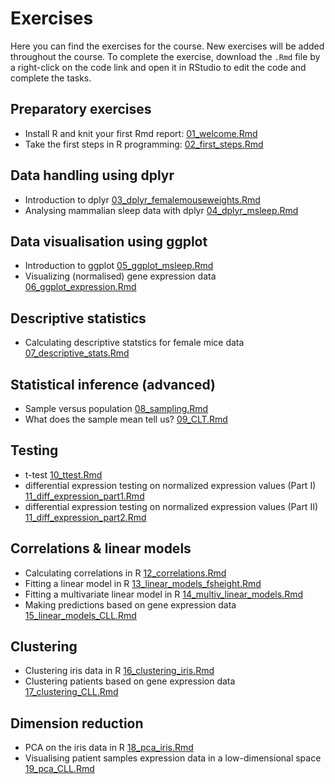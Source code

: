 # Exercises
Here you can find the exercises for the course. New exercises will be added throughout the course. To complete the exercise, download the `.Rmd` file by a right-click on the code link and open it in RStudio to edit the code and complete the tasks.


## Preparatory exercises

- Install R and knit your first Rmd report: 
[01_welcome.Rmd](0_preparations/01_welcome.Rmd)
- Take the first steps in R programming:  [02_first_steps.Rmd](0_preparations/02_first_steps.Rmd)


## Data handling using dplyr

- Introduction to dplyr [03_dplyr_femalemouseweights.Rmd](1_data_handling/03_dplyr_femalemouseweights.Rmd)
- Analysing mammalian sleep data with dplyr [04_dplyr_msleep.Rmd](1_data_handling/04_dplyr_msleep.Rmd)


## Data visualisation using ggplot

- Introduction to ggplot [05_ggplot_msleep.Rmd](2_data_visualization/05_ggplot_msleep.Rmd)
- Visualizing (normalised) gene expression data [06_ggplot_expression.Rmd](2_data_visualization/06_ggplot_expression.Rmd)

## Descriptive statistics

- Calculating descriptive statstics for female mice data [07_descriptive_stats.Rmd](3_descriptive_statistics/07_descriptive_stats.Rmd)

## Statistical inference (advanced)

- Sample versus population [08_sampling.Rmd](4_stat_inference/08_sampling.Rmd)
- What does the sample mean tell us? [09_CLT.Rmd](4_stat_inference/09_CLT.Rmd)

## Testing

- t-test [10_ttest.Rmd](5_testing/10_ttest.Rmd)
- differential expression testing on normalized expression values (Part I) [11_diff_expression_part1.Rmd](5_testing/11_diff_expression_part1.Rmd)
- differential expression testing on normalized expression values (Part II) [11_diff_expression_part2.Rmd](5_testing/11_diff_expression_part2.Rmd)


## Correlations & linear models

- Calculating correlations in R [12_correlations.Rmd](6_linear_models/12_correlations.Rmd)
- Fitting a linear model in R [13_linear_models_fsheight.Rmd](6_linear_models/13_linear_models_fsheight.Rmd)
- Fitting a multivariate linear model in R [14_multiv_linear_models.Rmd](6_linear_models/14_multiv_linear_models.Rmd)
- Making predictions based on gene expression data [15_linear_models_CLL.Rmd](6_linear_models/15_linear_models_CLL.Rmd)

## Clustering

- Clustering iris data in R [16_clustering_iris.Rmd](7_clustering/16_clustering_iris.Rmd)
- Clustering patients based on gene expression data [17_clustering_CLL.Rmd](7_clustering/17_clustering_CLL.Rmd)

## Dimension reduction

- PCA on the iris data in R [18_pca_iris.Rmd](8_dimension_reduction/18_pca_iris.Rmd)
- Visualising patient samples expression data in a low-dimensional space [19_pca_CLL.Rmd](8_dimension_reduction/19_pca_CLL.Rmd)
